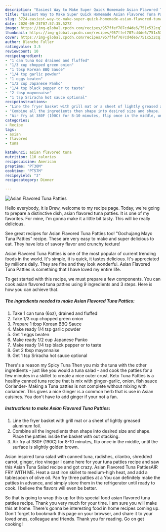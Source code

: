 ```yaml
---
description: "Easiest Way to Make Super Quick Homemade Asian Flavored Tuna Patties"
title: "Easiest Way to Make Super Quick Homemade Asian Flavored Tuna Patties"
slug: 3724-easiest-way-to-make-super-quick-homemade-asian-flavored-tuna-patties
date: 2020-09-25T07:57:35.527Z
image: https://img-global.cpcdn.com/recipes/957ffef707cd4de6/751x532cq70/asian-flavored-tuna-patties-recipe-main-photo.jpg
thumbnail: https://img-global.cpcdn.com/recipes/957ffef707cd4de6/751x532cq70/asian-flavored-tuna-patties-recipe-main-photo.jpg
cover: https://img-global.cpcdn.com/recipes/957ffef707cd4de6/751x532cq70/asian-flavored-tuna-patties-recipe-main-photo.jpg
author: Blanche Fuller
ratingvalue: 3.5
reviewcount: 10
recipeingredient:
- "1 can tuna 6oz drained and fluffed"
- "1/3 cup chopped green onion"
- "1 tbsp Korean BBQ Sauce"
- "1/4 tsp garlic powder"
- "1 eggs beaten"
- "1/2 cup Japanese Panko"
- "1/4 tsp black pepper or to taste"
- "2 tbsp mayonnaise"
- "1 tsp Sriracha hot sauce optional"
recipeinstructions:
- "Line the fryer basket with grill mat or a sheet of lightly greased aluminum foil."
- "Combine all the ingredients then shape into desired size and shape. Place the patties inside the basket with out stacking."
- "Air fry at 380F (190C) for 8-10 minutes, flip once in the middle, until the surface is slightly golden brown."
categories:
- Recipe
tags:
- asian
- flavored
- tuna

katakunci: asian flavored tuna 
nutrition: 110 calories
recipecuisine: American
preptime: "PT30M"
cooktime: "PT57M"
recipeyield: "3"
recipecategory: Dinner

---
```



![Asian Flavored Tuna Patties](https://img-global.cpcdn.com/recipes/957ffef707cd4de6/751x532cq70/asian-flavored-tuna-patties-recipe-main-photo.jpg)

Hello everybody, it is Drew, welcome to my recipe page. Today, we're going to prepare a distinctive dish, asian flavored tuna patties. It is one of my favorites. For mine, I'm gonna make it a little bit tasty. This will be really delicious.

See great recipes for Asian Flavored Tuna Patties too! &#34;Gochujang Mayo Tuna Patties&#34; recipe. These are very easy to make and super delicious to eat. They have lots of savory flavor and crunchy texture!

Asian Flavored Tuna Patties is one of the most popular of current trending foods in the world. It's simple, it is quick, it tastes delicious. It's appreciated by millions daily. They are fine and they look wonderful. Asian Flavored Tuna Patties is something that I have loved my entire life.


To get started with this recipe, we must prepare a few components. You can cook asian flavored tuna patties using 9 ingredients and 3 steps. Here is how you can achieve that.

<!--inarticleads1-->

##### The ingredients needed to make Asian Flavored Tuna Patties:

1. Take 1 can tuna (6oz), drained and fluffed
1. Take 1/3 cup chopped green onion
1. Prepare 1 tbsp Korean BBQ Sauce
1. Make ready 1/4 tsp garlic powder
1. Get 1 eggs beaten
1. Make ready 1/2 cup Japanese Panko
1. Make ready 1/4 tsp black pepper or to taste
1. Get 2 tbsp mayonnaise
1. Get 1 tsp Sriracha hot sauce optional


There&#39;s a reason my Spicy Tuna Then you mix the tuna with the other ingredients - just like you would a tuna salad - and cook the patties for a few minutes in a skillet to create a nice outer crust. Keto Tuna Patties is a healthy canned tuna recipe that is mix with ginger-garlic, onion, fish sauce Coriander- Making a Tuna patties is not complete without mixing with coriander. This gives a nice Ginger is a common herb that is use in Asian cuisines. You don&#39;t have to add ginger if your not a fan. 

<!--inarticleads2-->

##### Instructions to make Asian Flavored Tuna Patties:

1. Line the fryer basket with grill mat or a sheet of lightly greased aluminum foil.
1. Combine all the ingredients then shape into desired size and shape. Place the patties inside the basket with out stacking.
1. Air fry at 380F (190C) for 8-10 minutes, flip once in the middle, until the surface is slightly golden brown.


Asian inspired tuna salad with canned tuna, radishes, cilantro, shredded carrot, ginger, rice vinegar I came here for your tuna patties recipe and saw this Asian Tuna Salad recipe and got crazy. Asian Flavored Tuna PattiesAIR FRY WITH ME. Heat a cast iron skillet to medium-high heat, and add a tablespoon of olive oil. Pan fry three patties at a You can definitely make the patties in advance, and simply store them in the refrigerator until ready to cook. I believe the flavors will even be better. 

So that is going to wrap this up for this special food asian flavored tuna patties recipe. Thank you very much for your time. I am sure you will make this at home. There's gonna be interesting food in home recipes coming up. Don't forget to bookmark this page on your browser, and share it to your loved ones, colleague and friends. Thank you for reading. Go on get cooking!
